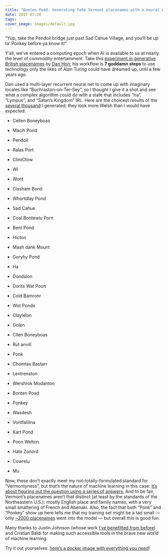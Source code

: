 ```yaml
---
title: "Bonten Poad: Generating fake Vermont placenames with a neural network"
date: 2017-07-20
tags:
cover_image: images/default.jpg
---
```


“Yup, take the Pendoil bridge just past Sad Cahue Village, and you’ll be up ta’ Ponkey before ya know it!”

Y’all, we’ve entered a computing epoch when AI is available to us at nearly the level of commodity entertainment. Take this [experiment in generative British placenames](https://medium.com/@hondanhon/i-trained-a-neural-net-to-generate-british-placenames-9460e907e4e9) by [Dan Hon](https://twitter.com/hondanhon); his workflow is **7 goddamn steps** to use technology only the likes of Alan Turing could have dreamed up, until a few years ago.

Dan used a multi-layer recurrent neural net to come up with imaginary locales like “Buchraston-on-Ter-Sey”, so I thought I give it a shot and see what a complex algorithm could do with a state that includes “Ira”, “Lympus”, and “Satan’s Kingdom” IRL. Here are the choicest results of the [several thousand](https://gist.github.com/wboykinm/51de3208f0ab9bf00cdfac42b2fd07ec) I generated; they look more Welsh than I would have expected:

* Cellen Boneyboas

* Macih Pond

* Pendoil

* Ralas Port

* ClintCtow

* Wi

* Wont

* Cissham Bond

* Whortdlay Pond

* Sad Cahue

* Coal Bontewlu Porn

* Bent Pond

* Hicton

* Mash dank Mount

* Goryhy Pond

* Ha

* Dondslon

* Dorits Wat Poon

* Cold Bamronr

* Wot Ponde

* Claylelon

* Golen

* Cllen Boneyboas

* Rut anvill

* Ponk

* Chomtax Bastarr

* Lentrenston

* Wershrok Modanton

* Bonten Poad

* Ponkey

* Wasdesh

* Vontfalilina

* Kart Pond

* Poon Welton

* Hate Zonord

* Cowrelu

* Mu

Now, these don’t exactly meet my not-totally-formulated standard for “Vermontyness”, but that’s the nature of machine learning in this case: [it’s about figuring out the question using a series of answers.](https://blog.vivekpanyam.com/deep-learning-made-simple-part-1/) And to be fair, Vermont’s placenames aren’t that distinct (at least by the standards of the Northeastern U.S.): mostly English place and family names, with a very small smattering of French and Abenaki. Also, the fact that both “Ponk” and “Ponkey” show up here tells me that my training set might be a tad small — only [~2000 placenames](http://geodata.vermont.gov/datasets/vt-geographic-names) went into the model — but overall this is good fun.

Many thanks to Justin Johnson (whose work [I’ve benefitted from before](https://medium.com/planet-stories/drawing-the-planet-in-brushstrokes-bc54a686fb30)) and Cristian Baldi for making such accessible tools in the brave new world of machine learning.

Try it out yourselves: [here’s a docker image with everything you need](https://github.com/crisbal/docker-torch-rnn)!

